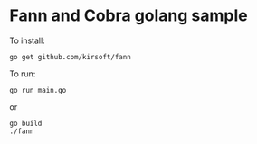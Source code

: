 # Fann and Cobra golang sample

To install:

	go get github.com/kirsoft/fann

To run:

	go run main.go

or

	go build
	./fann	

